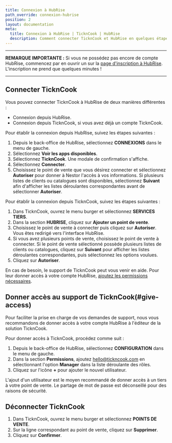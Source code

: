 ```yaml
---
title: Connexion à HubRise
path_override: connexion-hubrise
position: 2
layout: documentation
meta:
  title: Connexion à HubRise | TicknCook | HubRise
  description: Comment connecter TicknCook et HubRise en quelques étapes simples. Connectez votre caisse et synchronisez vos données avec d'autres applications.
---
```


---

**REMARQUE IMPORTANTE :** Si vous ne possédez pas encore de compte HubRise, commencez par en ouvrir un sur la [page d'inscription à HubRise](https://manager.hubrise.com/signup). L'inscription ne prend que quelques minutes !

---

## Connecter TicknCook

Vous pouvez connecter TicknCook à HubRise de deux manières différentes :

- Connexion depuis HubRise.
- Connexion depuis TicknCook, si vous avez déjà un compte TicknCook.

Pour établir la connexion depuis HubRise, suivez les étapes suivantes :

1. Depuis le back-office de HubRise, sélectionnez **CONNEXIONS** dans le menu de gauche.
2. Sélectionnez **Voir les apps disponibles**.
3. Sélectionnez **TicknCook**. Une modale de confirmation s'affiche.
4. Sélectionnez **Connecter**.
5. Choisissez le point de vente que vous désirez connecter et sélectionnez **Autoriser** pour donner à Nestor l'accès à vos informations. Si plusieurs listes de clients ou catalogues sont disponibles, sélectionnez **Suivant** afin d'afficher les listes déroulantes correspondantes avant de sélectionner **Autoriser**.

Pour établir la connexion depuis TicknCook, suivez les étapes suivantes :

1. Dans TicknCook, ouvrez le menu burger et sélectionnez **SERVICES TIERS**.
2. Dans la section **HUBRISE**, cliquez sur **Ajouter un point de vente**.
3. Choisissez le point de vente à connecter puis cliquez sur **Autoriser**. Vous êtes redirigé vers l'interface HubRise.
4. Si vous avez plusieurs points de vente, choisissez le point de vente à connecter. Si le point de vente sélectionné possède plusieurs listes de clients ou catalogues, cliquez sur **Suivant** pour afficher les listes déroulantes correspondantes, puis sélectionnez les options voulues.
5. Cliquez sur **Autoriser**.

En cas de besoin, le support de TicknCook peut vous venir en aide. Pour leur donner accès à votre compte HubRise, [ajoutez les permissions nécessaires](/apps/tickncook/connexion-hubrise#give-access).

## Donner accès au support de TicknCook(#give-access)

Pour faciliter la prise en charge de vos demandes de support, nous vous recommandons de donner accès à votre compte HubRise à l'éditeur de la solution TicknCook.

Pour donner accès à TicknCook, procédez comme suit :

1. Depuis le back-office de HubRise, sélectionnez **CONFIGURATION** dans le menu de gauche.
1. Dans la section **Permissions**, ajoutez hello@tickncook.com en sélectionnant l'option **Manager** dans la liste déroulante des rôles.
1. Cliquez sur l'icône **+** pour ajouter le nouvel utilisateur.

L'ajout d'un utilisateur est le moyen recommandé de donner accès à un tiers à votre point de vente. Le partage de mot de passe est déconseillé pour des raisons de sécurité.

## Déconnecter TicknCook

1. Dans TicknCook, ouvrez le menu burger et sélectionnez **POINTS DE VENTE**.
2. Sur la ligne correspondant au point de vente, cliquez sur **Supprimer**.
3. Cliquez sur **Confirmer**.

